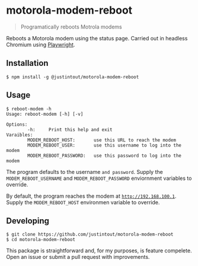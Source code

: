 # motorola-modem-reboot
> Programatically reboots Motrola modems 

Reboots a Motorola modem using the status page. Carried out in headless Chromium using [Playwright](https://playwright.dev). 

## Installation

```
$ npm install -g @justintout/motorola-modem-reboot
```

## Usage

```
$ reboot-modem -h 
Usage: reboot-modem [-h] [-v]

Options:
        -h:     Print this help and exit
Varaibles:
        MODEM_REBOOT_HOST:       use this URL to reach the modem
        MODEM_REBOOT_USER:       use this username to log into the modem
        MODEM_REBOOT_PASSWORD:   use this password to log into the modem
```

The program defaults to the username `` and password ``.
Supply the `MODEM_REBOOT_USERNAME` and `MODEM_REBOOT_PASSWORD` enviornment variables to override.

By default, the program reaches the modem at [`http://192.168.100.1`](http://192.168.100.1). 
Supply the `MODEM_REBOOT_HOST` environmen variable to override.

## Developing 

```
$ git clone https://github.com/justintout/motorola-modem-reboot
$ cd motorola-modem-reboot
```

This package is straightforward and, for my purposes, is feature compelete.
Open an issue or submit a pull request with improvements.
